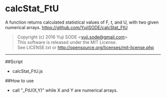 # calcStat_FtU
A function returns calculated statistical values of F, t, and U, with two given numerical arrays.
https://github.com/YujiSODE/calcStat_FtU

>Copyright (c) 2016 Yuji SODE \<yuji.sode@gmail.com\>  
>This software is released under the MIT License.  
>See LICENSE.txt or http://opensource.org/licenses/mit-license.php
______

##Script
* calcStat_FtU.js


##How to use
* call "_FtU(X,Y)" while X and Y are numerical arrays.
